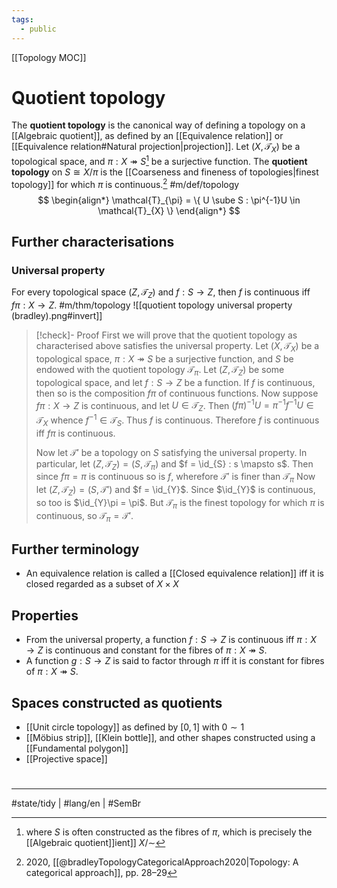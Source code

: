 ```yaml
---
tags:
  - public
---
```

[[Topology MOC]]
# Quotient topology

The **quotient topology** is the canonical way of defining a topology on a [[Algebraic quotient]],
as defined by an [[Equivalence relation]] or [[Equivalence relation#Natural projection|projection]].
Let $(X, \mathcal{T}_{X})$ be a topological space, and $\pi : X \twoheadrightarrow S$[^fibres] be a surjective function.
The **quotient topology** on $S \cong X / \pi$ is the [[Coarseness and fineness of topologies|finest topology]] for which $\pi$ is continuous.[^br] #m/def/topology 
$$
\begin{align*}
\mathcal{T}_{\pi} = \{ U \sube S : \pi^{-1}U \in \mathcal{T}_{X} \}
\end{align*}
$$
[^br]: 2020, [[@bradleyTopologyCategoricalApproach2020|Topology: A categorical approach]], pp. 28–29
[^fibres]: where $S$ is often constructed as the fibres of $\pi$, which is precisely the [[Algebraic quotient]]ient]] $X / {\sim}$

## Further characterisations

### Universal property

For every topological space $(Z, \mathcal{T}_{Z})$ and $f : S \to Z$, 
then $f$ is continuous iff $f\pi : X \to Z$. #m/thm/topology 
![[quotient topology universal property (bradley).png#invert]]

> [!check]- Proof
> First we will prove that the quotient topology as characterised above satisfies the universal property.
> Let $(X, \mathcal{T}_{X})$ be a topological space,
> $\pi : X \twoheadrightarrow S$ be a surjective function,
> and $S$ be endowed with the quotient topology $\mathcal{T}_{\pi}$.
> Let $(Z, \mathcal{T}_{Z})$ be some topological space,
> and let $f : S \to Z$ be a function.
> If $f$ is continuous,
> then so is the composition $f\pi$ of continuous functions.
> Now suppose $f\pi : X \to Z$ is continuous,
> and let $U \in \mathcal{T}_{Z}$.
> Then $(f\pi)^{-1} U = \pi^{-1} f^{-1} U \in \mathcal{T}_X$ whence $f^{-1} \in \mathcal{T}_{S}$.
> Thus $f$ is continuous.
> Therefore $f$ is continuous iff $f\pi$ is continuous.
> 
> Now let $\mathcal{T}'$ be a topology on $S$ satisfying the universal property.
> In particular, let $(Z, \mathcal{T}_{Z}) = (S, \mathcal{T}_{\pi})$ and $f = \id_{S} : s \mapsto s$.
> Then since $f\pi = \pi$ is continuous so is $f$,
> wherefore $\mathcal{T}'$ is finer than $\mathcal{T}_{\pi}$
> Now let $(Z, \mathcal{T}_{Z}) = (S, \mathcal{T}')$ and $f = \id_{Y}$.
> Since $\id_{Y}$ is continuous, so too is $\id_{Y}\pi = \pi$.
> But $\mathcal{T}_{\pi}$ is the finest topology for which $\pi$ is continuous, so $\mathcal{T}_{\pi} = \mathcal{T}'$.
> <span class="QED"/>

## Further terminology

- An equivalence relation is called a [[Closed equivalence relation]] iff it is closed regarded as a subset of $X \times X$

## Properties

- From the universal property, a function $f : S \to Z$ is continuous iff $\pi: X \to Z$ is continuous and constant for the fibres of $\pi : X \twoheadrightarrow S$.
- A function $g : S \to Z$ is said to factor through $\pi$ iff it is constant for fibres of $\pi : X \twoheadrightarrow S$.

## Spaces constructed as quotients

- [[Unit circle topology]] as defined by $[0,1]$ with $0 \sim 1$
- [[Möbius strip]], [[Klein bottle]], and other shapes constructed using a [[Fundamental polygon]]
- [[Projective space]]

#
---
#state/tidy | #lang/en | #SemBr
